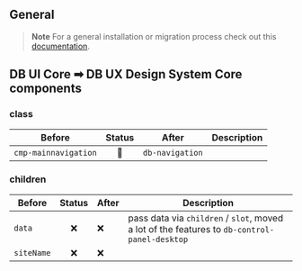 ## General

> **Note**
> For a general installation or migration process check out this [documentation](https://www.npmjs.com/package/@db-ux/core-components).

## DB UI Core ➡ DB UX Design System Core components

### class

| Before               | Status | After           | Description |
| -------------------- | :----: | --------------- | ----------- |
| `cmp-mainnavigation` |   🔁   | `db-navigation` |             |

### children

| Before     | Status | After | Description                                                                                  |
| ---------- | :----: | ----- | -------------------------------------------------------------------------------------------- |
| `data`     |   ❌   | ❌    | pass data via `children` / `slot`, moved a lot of the features to `db-control-panel-desktop` |
| `siteName` |   ❌   | ❌    |                                                                                              |
